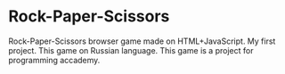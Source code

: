 # Rock-Paper-Scissors
Rock-Paper-Scissors browser game made on HTML+JavaScript. My first project. This game on Russian language.
This game is a project for programming accademy.
